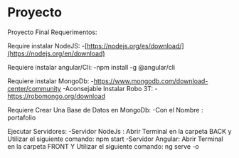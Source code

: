 # Proyecto
Proyecto Final 
Requerimentos:

Require instalar NodeJS:
    -[https://nodejs.org/es/download/](https://nodejs.org/en/download)
    
 Requiere instalar angular/Cli:
    -npm install -g @angular/cli
    
 Requiere instalar MongoDb:
    -https://www.mongodb.com/download-center/community
    -Aconsejable Instalar Robo 3T:
        -https://robomongo.org/download
        
 Requiere Crear Una Base de Datos en MongoDb:
      -Con el Nombre : portafolio
  
Ejecutar Servidores:
    -Servidor NodeJs : Abrir Terminal en la carpeta BACK y Utilizar el siguiente comando: npm start
    -Servidor Angular: Abrir Terminal en la carpeta FRONT Y Utilizar el siguiente comando: ng serve -o
